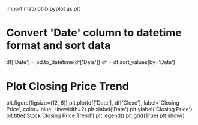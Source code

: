 import matplotlib.pyplot as plt

# Convert 'Date' column to datetime format and sort data
df['Date'] = pd.to_datetime(df['Date'])
df = df.sort_values(by='Date')

# Plot Closing Price Trend
plt.figure(figsize=(12, 6))
plt.plot(df['Date'], df['Close'], label='Closing Price', color='blue', linewidth=2)
plt.xlabel('Date')
plt.ylabel('Closing Price')
plt.title('Stock Closing Price Trend')
plt.legend()
plt.grid(True)
plt.show()
